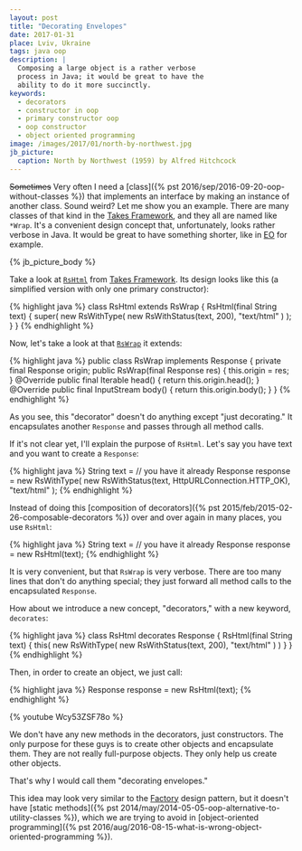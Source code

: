 ```yaml
---
layout: post
title: "Decorating Envelopes"
date: 2017-01-31
place: Lviv, Ukraine
tags: java oop
description: |
  Composing a large object is a rather verbose
  process in Java; it would be great to have the
  ability to do it more succinctly.
keywords:
  - decorators
  - constructor in oop
  - primary constructor oop
  - oop constructor
  - object oriented programming
image: /images/2017/01/north-by-northwest.jpg
jb_picture:
  caption: North by Northwest (1959) by Alfred Hitchcock
---
```


<del>Sometimes</del> Very often I need a
[class]({% pst 2016/sep/2016-09-20-oop-without-classes %}) that implements an
interface by making an instance of another class. Sound weird? Let me show
you an example. There are many classes of that kind in the
[Takes Framework](http://www.takes.org),
and they all are named like `*Wrap`. It's a convenient design concept that,
unfortunately, looks rather verbose in Java. It would be great to have something
shorter, like in [EO](http://www.eolang.org) for example.

<!--more-->

{% jb_picture_body %}

Take a look at
[`RsHtml`](https://github.com/yegor256/takes/blob/1.1/src/main/java/org/takes/rs/RsHtml.java)
from [Takes Framework](http://www.takes.org). Its design looks
like this (a simplified version with only one primary constructor):

{% highlight java %}
class RsHtml extends RsWrap {
  RsHtml(final String text) {
    super(
      new RsWithType(
        new RsWithStatus(text, 200),
        "text/html"
      )
    );
  }
}
{% endhighlight %}

Now, let's take a look at that
[`RsWrap`](https://github.com/yegor256/takes/blob/1.1/src/main/java/org/takes/rs/RsWrap.java)
it extends:

{% highlight java %}
public class RsWrap implements Response {
  private final Response origin;
  public RsWrap(final Response res) {
    this.origin = res;
  }
  @Override
  public final Iterable<String> head() {
    return this.origin.head();
  }
  @Override
  public final InputStream body() {
    return this.origin.body();
  }
}
{% endhighlight %}

As you see, this "decorator" doesn't do anything except "just decorating."
It encapsulates another `Response` and passes through all method calls.

If it's not clear yet, I'll explain the purpose of `RsHtml`. Let's
say you have text and you want to create a `Response`:

{% highlight java %}
String text = // you have it already
Response response = new RsWithType(
  new RsWithStatus(text, HttpURLConnection.HTTP_OK),
  "text/html"
);
{% endhighlight %}

Instead of doing this
[composition of decorators]({% pst 2015/feb/2015-02-26-composable-decorators %})
over and over again in many places, you use `RsHtml`:

{% highlight java %}
String text = // you have it already
Response response = new RsHtml(text);
{% endhighlight %}

It is very convenient, but that `RsWrap` is very verbose. There are too many
lines that don't do anything special; they just forward all method
calls to the encapsulated `Response`.

How about we introduce a new concept, "decorators," with a new
keyword, `decorates`:

{% highlight java %}
class RsHtml decorates Response {
  RsHtml(final String text) {
    this(
      new RsWithType(
        new RsWithStatus(text, 200),
        "text/html"
      )
    )
  }
}
{% endhighlight %}

Then, in order to create an object, we just call:

{% highlight java %}
Response response = new RsHtml(text);
{% endhighlight %}

{% youtube Wcy53ZSF78o %}

We don't have any new methods in the decorators, just constructors.
The only purpose for these guys is to create other objects and encapsulate
them. They are not really full-purpose objects. They only help us
create other objects.

That's why I would call them "decorating envelopes."

This idea may look very similar to the
[Factory](https://en.wikipedia.org/wiki/Factory_%28object-oriented_programming%29) design pattern,
but it doesn't have
[static methods]({% pst 2014/may/2014-05-05-oop-alternative-to-utility-classes %}),
which we are trying to avoid in
[object-oriented programming]({% pst 2016/aug/2016-08-15-what-is-wrong-object-oriented-programming %}).
